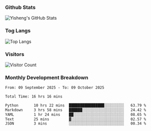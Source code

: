 ### Github Stats
![Yisheng's GitHub Stats](https://github-readme-stats-9qabuvhk1-gongyisheng.vercel.app/api?username=gongyisheng&count_private=true&show_icons=true)
### Tog Langs
![Top Langs](https://github-readme-stats-9qabuvhk1-gongyisheng.vercel.app/api/top-langs/?username=gongyisheng&layout=compact)
### Visitors
![Visitor Count](https://profile-counter.glitch.me/gongyisheng/count.svg)
### Monthly Development Breakdown
<!--START_SECTION:waka-->

```txt
From: 09 September 2025 - To: 09 October 2025

Total Time: 16 hrs 16 mins

Python       10 hrs 22 mins  ████████████████░░░░░░░░░   63.79 %
Markdown     3 hrs 58 mins   ██████░░░░░░░░░░░░░░░░░░░   24.42 %
YAML         1 hr 24 mins    ██░░░░░░░░░░░░░░░░░░░░░░░   08.65 %
Text         25 mins         ▓░░░░░░░░░░░░░░░░░░░░░░░░   02.57 %
JSON         3 mins          ░░░░░░░░░░░░░░░░░░░░░░░░░   00.34 %
```

<!--END_SECTION:waka-->

